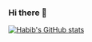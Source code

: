 ### Hi there 👋

<!--
**HabibPayenda/HabibPayenda** is a ✨ _special_ ✨ repository because its `README.md` (this file) appears on your GitHub profile.

Here are some ideas to get you started:

- 🔭 I’m currently working on ...
- 🌱 I’m currently learning ...
- 👯 I’m looking to collaborate on ...
- 🤔 I’m looking for help with ...
- 💬 Ask me about ...
- 📫 How to reach me: ...
- 😄 Pronouns: ...
- ⚡ Fun fact: ...
-->
[![Habib's GitHub stats](https://github-readme-stats.vercel.app/api?username=HabibPayenda)](https://github.com/anuraghazra/github-readme-stats)
